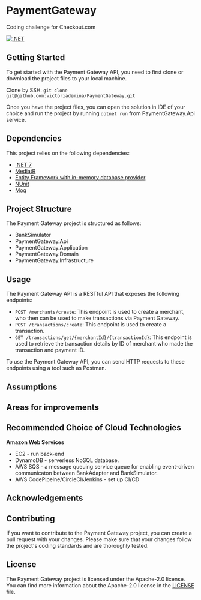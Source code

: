 # PaymentGateway
Coding challenge for Checkout.com

[![.NET](https://github.com/victoriademina/PaymentGateway/actions/workflows/dotnet.yml/badge.svg?branch=main)](https://github.com/victoriademina/PaymentGateway/actions/workflows/dotnet.yml)

## Getting Started

To get started with the Payment Gateway API, you need to first clone or download the project files to your local machine. 

Clone by SSH: `git clone git@github.com:victoriademina/PaymentGateway.git`

Once you have the project files, you can open the solution in IDE of your choice and run the project by running `dotnet run` from PaymentGateway.Api service.

## Dependencies

This project relies on the following dependencies:

* [.NET 7](https://dotnet.microsoft.com/en-us/download/dotnet/7.0)
* [MediatR](https://discordnet.dev/guides/other_libs/mediatr.html)
* [Entity Framework with in-memory database provider](https://learn.microsoft.com/en-us/ef/core/providers/in-memory/?tabs=dotnet-core-cli)
* [NUnit](https://nunit.org/)
* [Moq](https://github.com/moq)

## Project Structure

The Payment Gateway project is structured as follows:

* BankSimulator
* PaymentGateway.Api
* PaymentGateway.Application
* PaymentGateway.Domain
* PaymentGateway.Infrastructure

## Usage

The Payment Gateway API is a RESTful API that exposes the following endpoints:

* `POST /merchants/create`: This endpoint is used to create a merchant, who then can be used to make transactions via Payment Gateway.
* `POST /transactions/create`: This endpoint is used to create a transaction. 
* `GET /transactions/get/{merchantId}/{transactionId}`: This endpoint is used to retrieve the transaction details by ID of merchant who made the transaction and payment ID.

To use the Payment Gateway API, you can send HTTP requests to these endpoints using a tool such as Postman.

## Assumptions

## Areas for improvements

## Recommended Choice of Cloud Technologies

**Amazon Web Services**
- EC2 - run back-end
- DynamoDB - serverless NoSQL database. 
- AWS SQS - a message queuing service queue for enabling event-driven communicaton between BankAdapter and BankSimulator.
- AWS CodePipelne/CircleCI/Jenkins - set up CI/CD

## Acknowledgements

## Contributing

If you want to contribute to the Payment Gateway project, you can create a pull request with your changes. Please make sure that your changes follow the project's coding standards and are thoroughly tested.

## License

The Payment Gateway project is licensed under the Apache-2.0 license. You can find more information about the Apache-2.0 license in the [LICENSE](https://github.com/victoriademina/PaymentGateway/blob/main/LICENSE) file.
